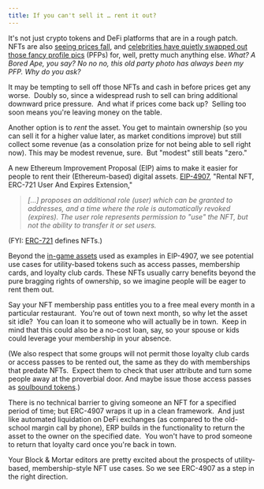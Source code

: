 ```yaml
---
title: If you can't sell it … rent it out?
---
```

It's not just crypto tokens and DeFi platforms that are in a rough patch.  NFTs are also [seeing prices fall](https://www.bloomberg.com/news/articles/2022-06-29/nfts-have-fallen-off-the-cliff-as-sales-sink-to-lowest-in-year), and [celebrities have quietly swapped out those fancy profile pics](https://news.artnet.com/market/as-a-crypto-winter-descends-on-the-nft-world-celebrities-ditch-their-bored-ape-twitter-profile-pictures-213478) (PFPs) for, well, pretty much anything else. _What? A Bored Ape, you say? No no no, this old party photo has always been my PFP. Why do you ask?_

It may be tempting to sell off those NFTs and cash in before prices get any worse.  Doubly so, since a widespread rush to sell can bring additional downward price pressure.  And what if prices come back up?  Selling too soon means you're leaving money on the table.

Another option is to _rent_ the asset. You get to maintain ownership (so you can sell it for a higher value later, as market conditions improve) but still collect some revenue (as a consolation prize for not being able to sell right now). This may be modest revenue, sure.  But "modest" still beats "zero." 

A new Ethereum Improvement Proposal (EIP) aims to make it easier for people to rent their (Ethereum-based) digital assets. [EIP-4907](https://github.com/ethereum/EIPs/blob/master/EIPS/eip-4907.md), "Rental NFT, ERC-721 User And Expires Extension," 

> _\[...\] proposes an additional role (user) which can be granted to addresses, and a time where the role is automatically revoked (expires). The user role represents permission to "use" the NFT, but not the ability to transfer it or set users._

(FYI: [ERC-721](https://github.com/ethereum/EIPs/blob/master/EIPS/eip-721.md) defines NFTs.)

Beyond the [in-game assets](https://www.theblock.co/post/155242/new-ethereum-token-standard-paves-way-for-rentable-nfts) used as examples in EIP-4907, we see potential use cases for utility-based tokens such as access passes, membership cards, and loyalty club cards. These NFTs usually carry benefits beyond the pure bragging rights of ownership, so we imagine people will be eager to rent them out.

Say your NFT membership pass entitles you to a free meal every month in a particular restaurant.  You're out of town next month, so why let the asset sit idle?  You can loan it to someone who will actually be in town.  Keep in mind that this could also be a no-cost loan, say, so your spouse or kids could leverage your membership in your absence. 

(We also respect that some groups will not permit those loyalty club cards or access passes to be rented out, the same as they do with memberships that predate NFTs.  Expect them to check that user attribute and turn some people away at the proverbial door. And maybe issue those access passes as [soulbound tokens](https://www.blockandmortar.xyz/newsletter/money-in-money-out-and-a-little-hollyweb3#this-tokens-not-for-trading).)

There is no technical barrier to giving someone an NFT for a specified period of time; but ERC-4907 wraps it up in a clean framework.  And just like automated liquidation on DeFi exchanges (as compared to the old-school margin call by phone), ERP builds in the functionality to return the asset to the owner on the specified date.  You won't have to prod someone to return that loyalty card once you're back in town.

Your Block & Mortar editors are pretty excited about the prospects of utility-based, membership-style NFT use cases. So we see ERC-4907 as a step in the right direction. 